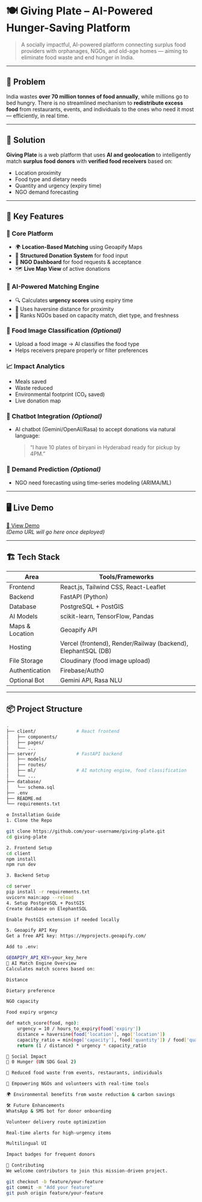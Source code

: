 # 🍽️ Giving Plate – AI-Powered Hunger-Saving Platform

> A socially impactful, AI-powered platform connecting surplus food providers with orphanages, NGOs, and old-age homes — aiming to eliminate food waste and end hunger in India.

---

## 📌 Problem

India wastes **over 70 million tonnes of food annually**, while millions go to bed hungry. There is no streamlined mechanism to **redistribute excess food** from restaurants, events, and individuals to the ones who need it most — efficiently, in real time.

---

## 🎯 Solution

**Giving Plate** is a web platform that uses **AI and geolocation** to intelligently match **surplus food donors** with **verified food receivers** based on:
- Location proximity
- Food type and dietary needs
- Quantity and urgency (expiry time)
- NGO demand forecasting

---

## 🧠 Key Features

### 🚀 Core Platform
- 🌍 **Location-Based Matching** using Geoapify Maps
- 🧾 **Structured Donation System** for food input
- 🧓 **NGO Dashboard** for food requests & acceptance
- 🗺️ **Live Map View** of active donations

### 🤖 AI-Powered Matching Engine
- 🔍 Calculates **urgency scores** using expiry time
- 📏 Uses haversine distance for proximity
- 🧮 Ranks NGOs based on capacity match, diet type, and freshness

### 📸 Food Image Classification *(Optional)*
- Upload a food image → AI classifies the food type
- Helps receivers prepare properly or filter preferences

### 📈 Impact Analytics
- Meals saved
- Waste reduced
- Environmental footprint (CO₂ saved)
- Live donation map

### 🤖 Chatbot Integration *(Optional)*
- AI chatbot (Gemini/OpenAI/Rasa) to accept donations via natural language:
  > “I have 10 plates of biryani in Hyderabad ready for pickup by 4PM.”

### 🧪 Demand Prediction *(Optional)*
- NGO need forecasting using time-series modeling (ARIMA/ML)

---

## 🖥️ Live Demo

[🚀 View Demo](https://givingplate.vercel.app)  
_(Demo URL will go here once deployed)_

---

## 🏗️ Tech Stack

| Area | Tools/Frameworks |
|------|------------------|
| Frontend | React.js, Tailwind CSS, React-Leaflet |
| Backend | FastAPI (Python) |
| Database | PostgreSQL + PostGIS |
| AI Models | scikit-learn, TensorFlow, Pandas |
| Maps & Location | Geoapify API |
| Hosting | Vercel (frontend), Render/Railway (backend), ElephantSQL (DB) |
| File Storage | Cloudinary (food image upload) |
| Authentication | Firebase/Auth0 |
| Optional Bot | Gemini API, Rasa NLU |

---

## 📦 Project Structure

```bash
.
├── client/               # React frontend
│   ├── components/
│   ├── pages/
│   └── ...
├── server/               # FastAPI backend
│   ├── models/
│   ├── routes/
│   ├── ml/               # AI matching engine, food classification
│   └── ...
├── database/
│   └── schema.sql
├── .env
├── README.md
└── requirements.txt

⚙️ Installation Guide
1. Clone the Repo

git clone https://github.com/your-username/giving-plate.git
cd giving-plate

2. Frontend Setup
cd client
npm install
npm run dev

3. Backend Setup

cd server
pip install -r requirements.txt
uvicorn main:app --reload
4. Setup PostgreSQL + PostGIS
Create database on ElephantSQL

Enable PostGIS extension if needed locally

5. Geoapify API Key
Get a free API key: https://myprojects.geoapify.com/

Add to .env:

GEOAPIFY_API_KEY=your_key_here
🧪 AI Match Engine Overview
Calculates match scores based on:

Distance

Dietary preference

NGO capacity

Food expiry urgency

def match_score(food, ngo):
    urgency = 10 / hours_to_expiry(food['expiry'])
    distance = haversine(food['location'], ngo['location'])
    capacity_ratio = min(ngo['capacity'], food['quantity']) / food['quantity']
    return (1 / distance) * urgency * capacity_ratio

🌱 Social Impact
🥗 0 Hunger (UN SDG Goal 2)

🍱 Reduced food waste from events, restaurants, individuals

🤝 Empowering NGOs and volunteers with real-time tools

🌍 Environmental benefits from waste reduction & carbon savings

🛠️ Future Enhancements
WhatsApp & SMS bot for donor onboarding

Volunteer delivery route optimization

Real-time alerts for high-urgency items

Multilingual UI

Impact badges for frequent donors

🤝 Contributing
We welcome contributors to join this mission-driven project.

git checkout -b feature/your-feature
git commit -m "Add your feature"
git push origin feature/your-feature
